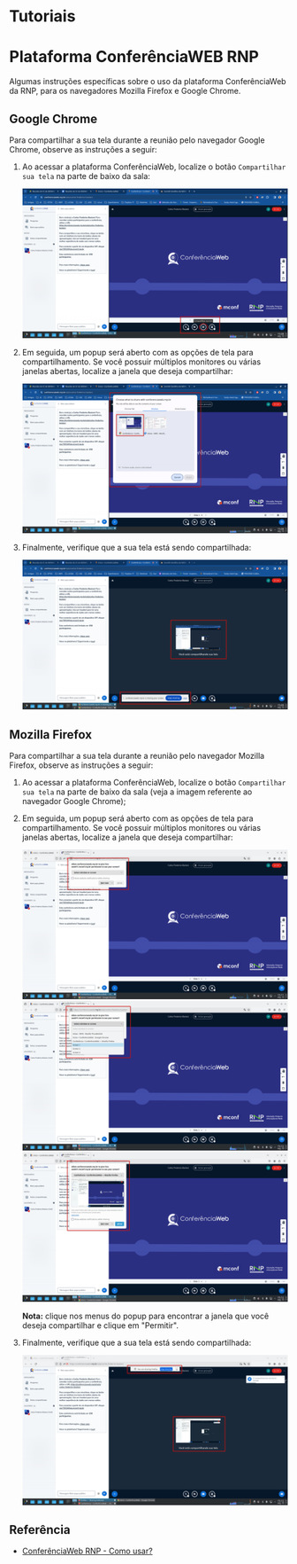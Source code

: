 # Tutoriais

# Plataforma ConferênciaWEB RNP

Algumas instruções específicas sobre o uso da plataforma ConferênciaWeb da RNP, para os navegadores Mozilla Firefox e Google Chrome.

## Google Chrome

Para compartilhar a sua tela durante a reunião pelo navegador Google Chrome, observe as instruções a seguir:

1. Ao acessar a plataforma ConferênciaWeb, localize o botão `Compartilhar sua tela` na parte de baixo da sala:

    ![image](figs/01.png)

2. Em seguida, um popup será aberto com as opções de tela para compartilhamento. Se você possuir múltiplos monitores ou várias janelas abertas, localize a janela que deseja compartilhar:

    ![image](figs/02.png)

3. Finalmente, verifique que a sua tela está sendo compartilhada:

    ![image](figs/03.png)

## Mozilla Firefox

Para compartilhar a sua tela durante a reunião pelo navegador Mozilla Firefox, observe as instruções a seguir:

1. Ao acessar a plataforma ConferênciaWeb, localize o botão `Compartilhar sua tela` na parte de baixo da sala (veja a imagem referente ao navegador Google Chrome);

2. Em seguida, um popup será aberto com as opções de tela para compartilhamento. Se você possuir múltiplos monitores ou várias janelas abertas, localize a janela que deseja compartilhar:

    ![image](figs/05.png)
    ![image](figs/06.png)
    ![image](figs/07.png)

    **Nota:** clique nos menus do popup para encontrar a janela que você deseja compartilhar e clique em "Permitir".

3. Finalmente, verifique que a sua tela está sendo compartilhada:

    ![image](figs/08.png)


## Referência

* [ConferênciaWeb RNP - Como usar?](https://conferenciaweb.rnp.br/#como_usar)
